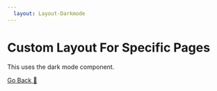 ```yaml
---
  layout: Layout-Darkmode
---
```


# Custom Layout For Specific Pages

This uses the dark mode component. 

[Go Back 🏡](/)
